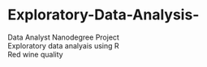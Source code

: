 # Exploratory-Data-Analysis-
Data Analyst Nanodegree Project \
Exploratory data analyais using R \
Red wine quality
